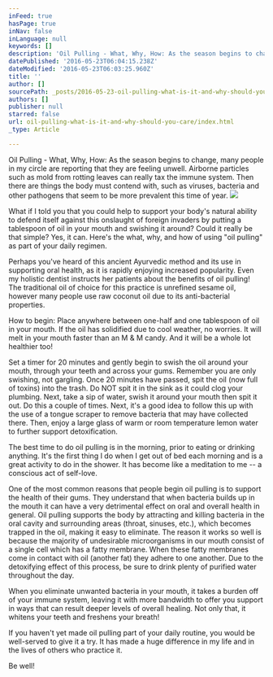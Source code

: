 ```yaml
---
inFeed: true
hasPage: true
inNav: false
inLanguage: null
keywords: []
description: 'Oil Pulling - What, Why, How: As the season begins to change, many people in my circle are reporting that they are feeling unwell. Airborne particles such as mold from rotting leaves can really tax the immune system. Then there are things the body must contend with, such as viruses, bacteria and other pathogens that seem to be more prevalent this time of year.'
datePublished: '2016-05-23T06:04:15.238Z'
dateModified: '2016-05-23T06:03:25.960Z'
title: ''
author: []
sourcePath: _posts/2016-05-23-oil-pulling-what-is-it-and-why-should-you-care.md
authors: []
publisher: null
starred: false
url: oil-pulling-what-is-it-and-why-should-you-care/index.html
_type: Article

---
```

Oil Pulling - What, Why, How: As the season begins to change, many people in my circle are reporting that they are feeling unwell. Airborne particles such as mold from rotting leaves can really tax the immune system. Then there are things the body must contend with, such as viruses, bacteria and other pathogens that seem to be more prevalent this time of year.
![](https://the-grid-user-content.s3-us-west-2.amazonaws.com/ab011dd6-c388-4bdc-9a8d-7a20774272f4.jpg)

What if I told you that you could help to support your body's natural ability to defend itself against this onslaught of foreign invaders by putting a tablespoon of oil in your mouth and swishing it around? Could it really be that simple? Yes, it can. Here's the what, why, and how of using "oil pulling" as part of your daily regimen.

Perhaps you've heard of this ancient Ayurvedic method and its use in supporting oral health, as it is rapidly enjoying increased popularity. Even my holistic dentist instructs her patients about the benefits of oil pulling! The traditional oil of choice for this practice is unrefined sesame oil, however many people use raw coconut oil due to its anti-bacterial properties.

How to begin: Place anywhere between one-half and one tablespoon of oil in your mouth. If the oil has solidified due to cool weather, no worries. It will melt in your mouth faster than an M & M candy. And it will be a whole lot healthier too!

Set a timer for 20 minutes and gently begin to swish the oil around your mouth, through your teeth and across your gums. Remember you are only swishing, not gargling. Once 20 minutes have passed, spit the oil (now full of toxins) into the trash. Do NOT spit it in the sink as it could clog your plumbing. Next, take a sip of water, swish it around your mouth then spit it out. Do this a couple of times. Next, it's a good idea to follow this up with the use of a tongue scraper to remove bacteria that may have collected there. Then, enjoy a large glass of warm or room temperature lemon water to further support detoxification.

The best time to do oil pulling is in the morning, prior to eating or drinking anything. It's the first thing I do when I get out of bed each morning and is a great activity to do in the shower. It has become like a meditation to me -- a conscious act of self-love.

One of the most common reasons that people begin oil pulling is to support the health of their gums. They understand that when bacteria builds up in the mouth it can have a very detrimental effect on oral and overall health in general. Oil pulling supports the body by attracting and killing bacteria in the oral cavity and surrounding areas (throat, sinuses, etc.), which becomes trapped in the oil, making it easy to eliminate. The reason it works so well is because the majority of undesirable microorganisms in our mouth consist of a single cell which has a fatty membrane. When these fatty membranes come in contact with oil (another fat) they adhere to one another. Due to the detoxifying effect of this process, be sure to drink plenty of purified water throughout the day.

When you eliminate unwanted bacteria in your mouth, it takes a burden off of your immune system, leaving it with more bandwidth to offer you support in ways that can result deeper levels of overall healing. Not only that, it whitens your teeth and freshens your breath! 

If you haven't yet made oil pulling part of your daily routine, you would be well-served to give it a try. It has made a huge difference in my life and in the lives of others who practice it.

Be well!